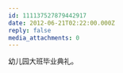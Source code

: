 ```yaml
---
id: 111137527879442917
date: 2012-06-21T02:22:00.000Z
reply: false
media_attachments: 0
---
```


幼儿园大班毕业典礼。 ​​​​

